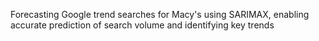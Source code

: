 Forecasting Google trend searches for Macy's using SARIMAX, enabling accurate prediction of search volume and identifying key trends
